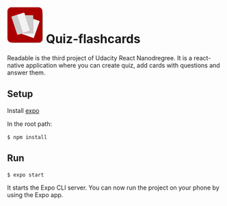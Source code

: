 ![](./assets/icon-small.png) Quiz-flashcards
============================================

Readable is the third project of Udacity React Nanodregree. It is a react-native application where you can create quiz, add cards with questions and answer them.

## Setup

Install [expo](https://docs.expo.io/versions/latest/introduction/installation)

In the root path:
```
$ npm install
```
## Run
```
$ expo start
```

It starts the Expo CLI server. You can now run the project on your phone by using the Expo app.

